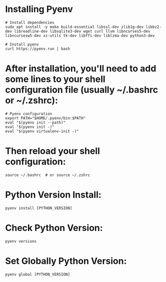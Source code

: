 # Installing Pyenv

```
# Install dependencies
sudo apt install -y make build-essential libssl-dev zlib1g-dev libbz2-dev libreadline-dev libsqlite3-dev wget curl llvm libncurses5-dev libncursesw5-dev xz-utils tk-dev libffi-dev liblzma-dev python3-dev

# Install pyenv
curl https://pyenv.run | bash
```

# After installation, you'll need to add some lines to your shell configuration file (usually ~/.bashrc or ~/.zshrc):

```
# Pyenv configuration
export PATH="$HOME/.pyenv/bin:$PATH"
eval "$(pyenv init --path)"
eval "$(pyenv init -)"
eval "$(pyenv virtualenv-init -)"
```

# Then reload your shell configuration:

```
source ~/.bashrc  # or source ~/.zshrc
```
# Python Version Install:

```
pyenv install [PYTHON_VERSION]
```

# Check Python Version:

```
pyenv versions
```

# Set Globally Python Version:

```
pyenv global [PYTHON_VERSION]
```
